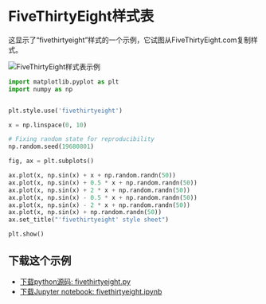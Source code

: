 # FiveThirtyEight样式表

这显示了“fivethirtyeight”样式的一个示例，它试图从FiveThirtyEight.com复制样式。

![FiveThirtyEight样式表示例](https://matplotlib.org/_images/sphx_glr_fivethirtyeight_001.png)

```python
import matplotlib.pyplot as plt
import numpy as np


plt.style.use('fivethirtyeight')

x = np.linspace(0, 10)

# Fixing random state for reproducibility
np.random.seed(19680801)

fig, ax = plt.subplots()

ax.plot(x, np.sin(x) + x + np.random.randn(50))
ax.plot(x, np.sin(x) + 0.5 * x + np.random.randn(50))
ax.plot(x, np.sin(x) + 2 * x + np.random.randn(50))
ax.plot(x, np.sin(x) - 0.5 * x + np.random.randn(50))
ax.plot(x, np.sin(x) - 2 * x + np.random.randn(50))
ax.plot(x, np.sin(x) + np.random.randn(50))
ax.set_title("'fivethirtyeight' style sheet")

plt.show()
```

## 下载这个示例
            
- [下载python源码: fivethirtyeight.py](https://matplotlib.org/_downloads/fivethirtyeight.py)
- [下载Jupyter notebook: fivethirtyeight.ipynb](https://matplotlib.org/_downloads/fivethirtyeight.ipynb)